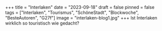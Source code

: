 +++
title = "Interlaken"
date = "2023-09-18"
draft = false
pinned = false
tags = ["Interlaken", "Tourismus", "SchöneStadt", "Blockwoche", "BesteAutoren", "G27f"]
image = "interlaken-blog1.jpg"
+++
Ist Interlaken wirklich so touristisch wie gedacht?
